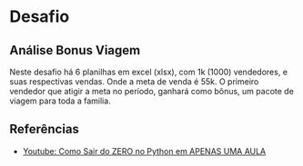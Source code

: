 # Desafio
## Análise Bonus Viagem

Neste desafio há 6 planilhas em excel (xlsx), com 1k (1000) vendedores,
e suas respectivas vendas. Onde a meta de venda é 55k. O primeiro
vendedor que atigir a meta no período, ganhará como bônus, um pacote de
viagem para toda a familia.


## Referências
- [Youtube: Como Sair do ZERO no Python em APENAS UMA AULA](https://youtu.be/GQpQha2Mfpg)
